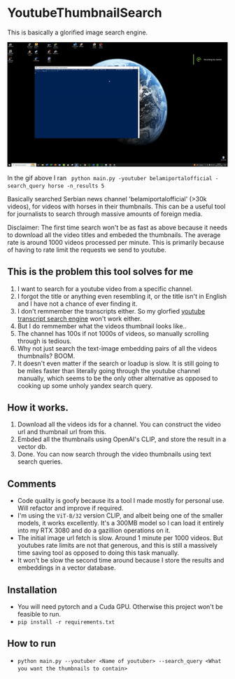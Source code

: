 ﻿# YoutubeThumbnailSearch

This is basically a glorified image search engine. 

![gif](https://github.com/FardinAhsan146/YoutubeThumbnailSearch/blob/master/docs/show.gif)

In the gif above I ran ` python main.py -youtuber belamiportalofficial -search_query horse -n_results 5` 

Basically searched  Serbian news channel 'belamiportalofficial' (>30k videos), for videos with horses in their thumbnails. This can be a useful tool for journalists to search through massive amounts of foreign media. 

Disclaimer: The first time search won't be as fast as above because it needs to download all the video titles and embeded the thumbnails. The average rate is around 1000 videos processed per minute. This is primarily because of having to rate limit the requests we send to youtube.

## This is the problem this tool solves for me 
1. I want to search for a youtube video from a specific channel. 
2. I forgot the title or anything even resembling it, or the title isn't in English and I have not a chance of ever finding it.
3. I don't remmember the transcripts either. So my glorfied [youtube transcript search engine](https://github.com/FardinAhsan146/TalkToYoutuber) won't work either.
4. But I do remmember what the videos thumbnail looks like..
5. The channel has 100s if not 1000s of videos, so manually scrolling through is tedious. 
6. Why not just search the text-image embedding pairs of all the videos thumbnails? BOOM.
7. It doesn't even matter if the search or loadup is slow. It is still going to be miles faster than literally going through the youtube channel manually, which seems to be the only other alternative as opposed to cooking up some unholy yandex search query. 

## How it works. 
1. Download all the videos ids for a channel. You can construct the video url and thumbnail url from this. 
2. Embded all the thumbnails using OpenAI's CLIP, and store the result in a vector db. 
3. Done. You can now search through the video thumbnails using text search queries. 

## Comments 
* Code quality is goofy because its a tool I made mostly for personal use. Will refactor and improve if required.
* I'm using the `ViT-B/32` version CLIP, and albeit being one of the smaller models, it works excellently. It's a 300MB model so I can load it entirely into my RTX 3080 and do a gazillion operations on it. 
* The initial image url fetch is slow. Around 1 minute per 1000 videos. But youtubes rate limits are not that generous, and this is still a massively time saving tool as opposed to doing this task manually. 
* It won't be slow the second time around because I store the results and embeddings in a vector database. 

## Installation
* You will need pytorch and a Cuda GPU. Otherwise this project won't be feasible to run. 
* `pip install -r requirements.txt`

## How to run
* `python main.py --youtuber <Name of youtuber> --search_query <What you want the thumbnails to contain>`
